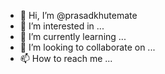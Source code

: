 - 👋 Hi, I’m @prasadkhutemate
- 👀 I’m interested in ...
- 🌱 I’m currently learning ...
- 💞️ I’m looking to collaborate on ...
- 📫 How to reach me ...

<!---
prasadkhutemate/prasadkhutemate is a ✨ special ✨ repository because its `README.md` (this file) appears on your GitHub profile.
You can click the Preview link to take a look at your changes.
--->
